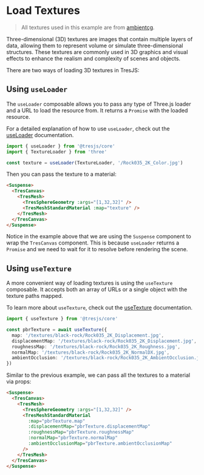 # Load Textures

> All textures used in this example are from [ambientcg](https://ambientcg.com/).

Three-dimensional (3D) textures are images that contain multiple layers of data, allowing them to represent volume or simulate three-dimensional structures. These textures are commonly used in 3D graphics and visual effects to enhance the realism and complexity of scenes and objects.

<StackBlitzEmbed projectId="tresjs-load-textures" />

There are two ways of loading 3D textures in TresJS:

## Using `useLoader`

The `useLoader` composable allows you to pass any type of Three.js loader and a URL to load the resource from. It returns a `Promise` with the loaded resource.

For a detailed explanation of how to use `useLoader`, check out the [useLoader](/api/composables#use-loader) documentation.

```ts
import { useLoader } from '@tresjs/core'
import { TextureLoader } from 'three'

const texture = useLoader(TextureLoader, '/Rock035_2K_Color.jpg')
```

Then you can pass the texture to a material:

```html
<Suspense>
  <TresCanvas>
    <TresMesh>
      <TresSphereGeometry :args="[1,32,32]" />
      <TresMeshStandardMaterial :map="texture" />
    </TresMesh>
  </TresCanvas>
</Suspense>
```

Notice in the example above that we are using the `Suspense` component to wrap the `TresCanvas` component. This is because `useLoader` returns a `Promise` and we need to wait for it to resolve before rendering the scene.

## Using `useTexture`

A more convenient way of loading textures is using the `useTexture` composable. It accepts both an array of URLs or a single object with the texture paths mapped.

To learn more about `useTexture`, check out the [useTexture](/api/composables#use-texture) documentation.

```ts
import { useTexture } from '@tresjs/core'

const pbrTexture = await useTexture({
  map: '/textures/black-rock/Rock035_2K_Displacement.jpg',
  displacementMap: '/textures/black-rock/Rock035_2K_Displacement.jpg',
  roughnessMap: '/textures/black-rock/Rock035_2K_Roughness.jpg',
  normalMap: '/textures/black-rock/Rock035_2K_NormalDX.jpg',
  ambientOcclusion: '/textures/black-rock/Rock035_2K_AmbientOcclusion.jpg',
})
```

Similar to the previous example, we can pass all the textures to a material via props:

```html
<Suspense>
  <TresCanvas>
    <TresMesh>
      <TresSphereGeometry :args="[1,32,32]" />
      <TresMeshStandardMaterial
        :map="pbrTexture.map"
        :displacementMap="pbrTexture.displacementMap"
        :roughnessMap="pbrTexture.roughnessMap"
        :normalMap="pbrTexture.normalMap"
        :ambientOcclusionMap="pbrTexture.ambientOcclusionMap"
      />
    </TresMesh>
  </TresCanvas>
</Suspense>
```
